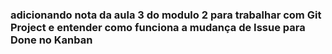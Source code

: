 ### adicionando nota da aula 3 do modulo 2 para trabalhar com Git Project e entender como funciona a mudança de Issue para Done no Kanban
